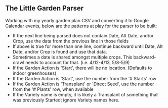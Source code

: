 ## The Little Garden Parser

Working with my yearly garden plan CSV and converting it to Google Calendar events,
below are the patterns at play for the parser to be built:

- If the next line being parsed does not contain Date, Alt Date, and/or Crop, use the data from the previous line in those fields
- If above is true for more than one line, continue backward until Date, Alt Date, and/or Crop is found and use that data.
- Sometimes a date is shared amongst multiple crops. This backward-crawl needs to account for that. (i.e. 4/12-4/13, 5/8-5/9)
- If the Garden Action is 'Start', there will be no location. (Defaults to indoor greenhouses)
- If the Garden Action is 'Start', use the number from the '# Starts' row
- If the Garden Action is 'Transplant' or 'Direct Seed', use the number from the '# Plants' row, when available
- If the Variety name is empty, it is likely a Transplant of something that was previously Started; ignore Variety names here.
